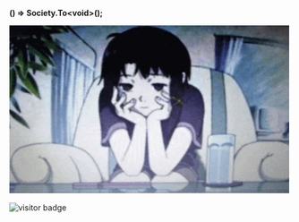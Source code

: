 **() => Society.To&lt;void&gt;();**

<body>
     <div>
        <img src="fsdfsf.gif" alt="Image" width="500" height="300">
    </div>
    <p></p>
</body>

<img src="https://visitor-badge.glitch.me/badge?page_id=1args" alt="visitor badge"/>
